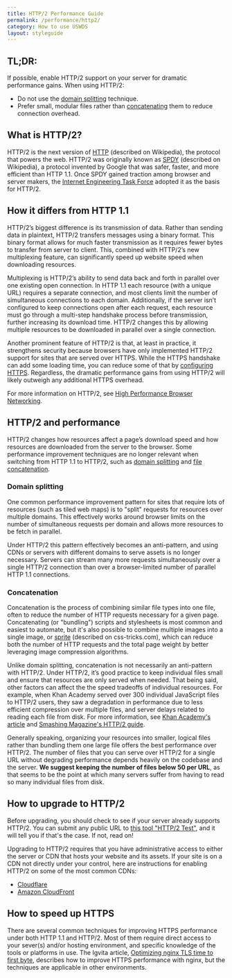 ```yaml
---
title: HTTP/2 Performance Guide
permalink: /performance/http2/
category: How to use USWDS
layout: styleguide
---
```


## TL;DR:

If possible, enable HTTP/2 support on your server for dramatic performance gains. When using HTTP/2:

* Do not use the [domain splitting](#domain-splitting) technique.
* Prefer small, modular files rather than [concatenating](#concatenation) them to reduce connection overhead.

## What is HTTP/2?

HTTP/2 is the next version of [HTTP] (described on Wikipedia), the protocol that powers the web. HTTP/2 was originally known as [SPDY] (described on Wikipedia), a protocol invented by Google that was safer, faster, and more efficient than HTTP 1.1. Once SPDY gained traction among browser and server makers, the [Internet Engineering Task Force][IETF] adopted it as the basis for HTTP/2.

## How it differs from HTTP 1.1

HTTP/2’s biggest difference is its transmission of data. Rather than sending data in plaintext, HTTP/2 transfers messages using a binary format. This binary format allows for much faster transmission as it requires fewer bytes to transfer from server to client. This, combined with HTTP/2’s new multiplexing feature, can significantly speed up website speed when downloading resources.

Multiplexing is HTTP/2’s ability to send data back and forth in parallel over one existing open connection. In HTTP 1.1 each resource (with a unique URL) requires a separate connection, and most clients limit the number of simultaneous connections to each domain. Additionally, if the server isn’t configured to keep connections open after each request, each resource must go through a multi-step handshake process before transmission, further increasing its download time. HTTP/2 changes this by allowing multiple resources to be downloaded in parallel over a single connection.

Another prominent feature of HTTP/2 is that, at least in practice, it strengthens security because browsers have only implemented HTTP/2 support for sites that are served over HTTPS. While the HTTPS handshake can add some loading time, you can reduce some of that by [configuring HTTPS](#how-to-speed-up-https). Regardless, the dramatic performance gains from using HTTP/2 will likely outweigh any additional HTTPS overhead.

For more information on HTTP/2, see [High Performance Browser Networking](https://hpbn.co/http2/).

## HTTP/2 and performance

HTTP/2 changes how resources affect a page’s download speed and how resources are downloaded from the server to the browser. Some performance improvement techniques are no longer relevant when switching from HTTP 1.1 to HTTP/2, such as [domain splitting](#domain-splitting) and [file concatenation](#concatenation).

### Domain splitting

One common performance improvement pattern for sites that require lots of resources (such as tiled web maps) is to "split" requests for resources over multiple domains. This effectively works around browser limits on the number of simultaneous requests per domain and allows more resources to be fetch in parallel.

Under HTTP/2 this pattern effectively becomes an anti-pattern, and using CDNs or servers with different domains to serve assets is no longer necessary. Servers can stream many more requests simultaneously over a single HTTP/2 connection than over a browser-limited number of parallel HTTP 1.1 connections.

### Concatenation

Concatenation is the process of combining similar file types into one file, often to reduce the number of HTTP requests necessary for a given page. Concatenating (or "bundling") scripts and stylesheets is most common and easiest to automate, but it's also possible to combine multiple images into a single image, or [sprite](https://css-tricks.com/css-sprites/) (described on css-tricks.com), which can reduce both the number of HTTP requests and the total page weight by better leveraging image compression algorithms.

Unlike domain splitting, concatenation is not necessarily an anti-pattern with HTTP/2. Under HTTP/2, it’s good practice to keep individual files small and ensure that resources are only served when needed. That being said, other factors can affect the the speed tradeoffs of individual resources. For example, when Khan Academy served over 300 individual JavaScript files to HTTP/2 users, they saw a degradation in performance due to less efficient compression over multiple files, and server delays related to reading each file from disk. For more information, see [Khan Academy's article](https://blog.khanacademy.org/forgo-js-packaging-not-so-fast/) and [Smashing Magazine's HTTP/2 guide](https://www.smashingmagazine.com/2016/02/getting-ready-for-http2/).

Generally speaking, organizing your resources into smaller, logical files rather than bundling them one large file offers the best performance over HTTP/2. The number of files that you can serve over HTTP/2 for a single URL without degrading performance depends heavily on the codebase and the server. **We suggest keeping the number of files below 50 per URL**, as that seems to be the point at which many servers suffer from having to read so many individual files from disk.

## How to upgrade to HTTP/2

Before upgrading, you should check to see if your server already supports HTTP/2. You can submit any public URL to [this tool "HTTP/2 Test"](https://tools.keycdn.com/http2-test), and it will tell you if that's the case. If not, read on!

Upgrading to HTTP/2 requires that you have administrative access to either the server or CDN that hosts your website and its assets. If your site is on a CDN not directly under your control, here are instructions for enabling HTTP/2 on some of the most common CDNs:

- [Cloudflare](https://developers.cloudflare.com/cache/how-to/enable-http2-to-origin/)
- [Amazon CloudFront](https://aws.amazon.com/about-aws/whats-new/2016/09/amazon-cloudfront-now-supports-http2/)

## How to speed up HTTPS

There are several common techniques for improving HTTPS performance under both HTTP 1.1 and HTTP/2. Most of them require direct access to your sever(s) and/or hosting environment, and specific knowledge of the tools or platforms in use. The Igvita article, [Optimizing nginx TLS time to first byte](https://www.igvita.com/2013/12/16/optimizing-nginx-tls-time-to-first-byte/), describes how to improve HTTPS performance with nginx, but the techniques are applicable in other environments.

[HTTP]: https://en.wikipedia.org/wiki/Hypertext_Transfer_Protocol
[SPDY]: https://en.wikipedia.org/wiki/SPDY
[IETF]: https://www.ietf.org/
